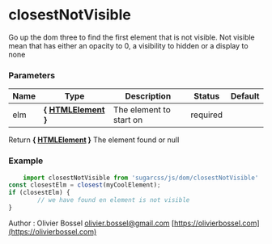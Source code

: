 # closestNotVisible

Go up the dom three to find the first element that is not visible.
Not visible mean that has either an opacity to 0, a visibility to hidden or a display to none



### Parameters
Name  |  Type  |  Description  |  Status  |  Default
------------  |  ------------  |  ------------  |  ------------  |  ------------
elm  |  **{ [HTMLElement](https://developer.mozilla.org/fr/docs/Web/API/HTMLElement) }**  |  The element to start on  |  required  |

Return **{ [HTMLElement](https://developer.mozilla.org/fr/docs/Web/API/HTMLElement) }** The element found or null

### Example
```js
	import closestNotVisible from 'sugarcss/js/dom/closestNotVisible'
const closestElm = closest(myCoolElement);
if (closestElm) {
		// we have found en element is not visible
}
```
Author : Olivier Bossel [olivier.bossel@gmail.com](mailto:olivier.bossel@gmail.com) [https://olivierbossel.com](https://olivierbossel.com)